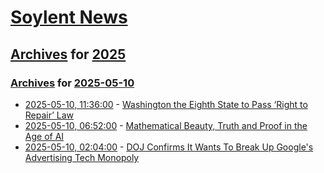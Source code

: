 # [Soylent News](../../../README.md)

## [Archives](../../index.md) for [2025](../index.md)

### [Archives](../../index.md) for [2025-05-10](index.md)

* [2025-05-10, 11:36:00](https://soylentnews.org/article.pl?sid=25/05/09/0327207&from=rss) - [Washington the Eighth State to Pass ‘Right to Repair’ Law](https://soylentnews.org/article.pl?sid=25/05/09/0327207&from=rss)
* [2025-05-10, 06:52:00](https://soylentnews.org/article.pl?sid=25/05/09/0324231&from=rss) - [Mathematical Beauty, Truth and Proof in the Age of AI](https://soylentnews.org/article.pl?sid=25/05/09/0324231&from=rss)
* [2025-05-10, 02:04:00](https://soylentnews.org/article.pl?sid=25/05/08/137234&from=rss) - [DOJ Confirms It Wants To Break Up Google's Advertising Tech Monopoly](https://soylentnews.org/article.pl?sid=25/05/08/137234&from=rss)
